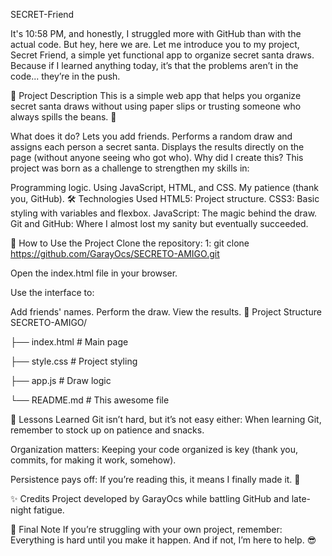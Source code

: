 SECRET-Friend

It's 10:58 PM, and honestly, I struggled more with GitHub than with the actual code.
But hey, here we are. Let me introduce you to my project, Secret Friend, a simple yet functional app to organize secret santa draws. Because if I learned anything today, it’s that the problems aren’t in the code... they’re in the push.

📝 Project Description
This is a simple web app that helps you organize secret santa draws without using paper slips or trusting someone who always spills the beans. 🤫

What does it do?
Lets you add friends.
Performs a random draw and assigns each person a secret santa.
Displays the results directly on the page (without anyone seeing who got who).
Why did I create this?
This project was born as a challenge to strengthen my skills in:

Programming logic.
Using JavaScript, HTML, and CSS.
My patience (thank you, GitHub).
🛠️ Technologies Used
HTML5: Project structure.
CSS3: Basic styling with variables and flexbox.
JavaScript: The magic behind the draw.
Git and GitHub: Where I almost lost my sanity but eventually succeeded.

🚀 How to Use the Project
Clone the repository:
1: git clone https://github.com/GarayOcs/SECRETO-AMIGO.git

Open the index.html file in your browser.

Use the interface to:

Add friends' names.
Perform the draw.
View the results.
📂 Project Structure
SECRETO-AMIGO/

├── index.html      # Main page

├── style.css       # Project styling

├── app.js          # Draw logic

└── README.md       # This awesome file

🧠 Lessons Learned
Git isn’t hard, but it’s not easy either: When learning Git, remember to stock up on patience and snacks.

Organization matters: Keeping your code organized is key (thank you, commits, for making it work, somehow).

Persistence pays off: If you’re reading this, it means I finally made it. 🚀

✨ Credits
Project developed by GarayOcs while battling GitHub and late-night fatigue.

📌 Final Note
If you’re struggling with your own project, remember: Everything is hard until you make it happen. And if not, I’m here to help. 😎




